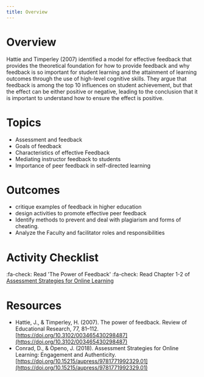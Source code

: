 ```yaml
---
title: Overview
---
```


# Overview

Hattie and Timperley (2007) identified a model for effective feedback that provides the theoretical foundation for how to provide feedback and why feedback is so important for student learning and the attainment of learning outcomes through the use of high-level cognitive skills. They argue that feedback is among the top 10 influences on student achievement, but that the effect can be either positive or negative, leading to the conclusion that it is important to understand how to ensure the effect is positive.

# Topics

- Assessment and feedback
- Goals of feedback
- Characteristics of effective Feedback
- Mediating instructor feedback to students
- Importance of peer feedback in self-directed learning

# Outcomes

- critique examples of feedback in higher education
- design activities to promote effective peer feedback
- Identify methods to prevent and deal with plagiarism and forms of cheating.
- Analyze the Faculty and facilitator roles and responsibilities


# Activity Checklist

:fa-check: Read 'The Power of Feedback'
:fa-check: Read Chapter 1-2 of [Assessment Strategies for Online Learning](https://doi.org/10.15215/aupress/9781771992329.01)


# Resources

- Hattie, J., & Timperley, H. (2007). The power of feedback. Review of Educational Research, 77, 81–112. [https://doi.org/10.3102/003465430298487](https://doi.org/10.3102/003465430298487)
- Conrad, D., & Openo, J. (2018). Assessment Strategies for Online Learning: Engagement and Authenticity. [https://doi.org/10.15215/aupress/9781771992329.01](https://doi.org/10.15215/aupress/9781771992329.01)
